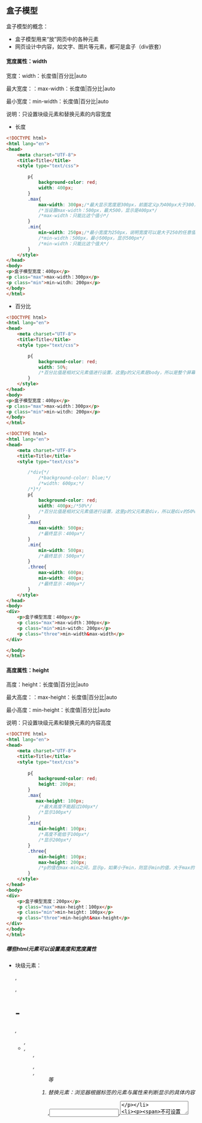 ## 盒子模型

盒子模型的概念：

- 盒子模型用来“放”网页中的各种元素
- 网页设计中内容，如文字、图片等元素，都可是盒子（div嵌套）

#### 宽度属性：width

宽度：width：长度值|百分比|auto

最大宽度：：max-width：长度值|百分比|auto

最小宽度：min-width：长度值|百分比|auto

说明：只设置块级元素和替换元素的内容宽度

- 长度

```html
<!DOCTYPE html>
<html lang="en">
<head>
    <meta charset="UTF-8">
    <title>Title</title>
    <style type="text/css">

        p{
            background-color: red;
            width: 400px;
        }
        .max{
            max-width: 300px;/*最大显示宽度是300px，前面定义p为400px大于300，所以显示300px*/
            /*当设置max-width：500px，最大500，显示是400px*/
            /*max-width：只能比这个值小*/
        }
        .min{
            min-width: 250px;/*最小宽度为250px，说明宽度可以是大于250的任意值，又因为定义了p宽度400px，所以显示400px*/
            /*min-width：500px，最小500px，显示500px*/
            /*min-width：只能比这个值大*/
        }
    </style>
</head>
<body>
<p>盒子模型宽度：400px</p>
<p class="max">max-width：300px</p>
<p class="min">min-witdh: 200px</p>
</body>
</html>
```

- 百分比

```html
<!DOCTYPE html>
<html lang="en">
<head>
    <meta charset="UTF-8">
    <title>Title</title>
    <style type="text/css">

        p{
            background-color: red;
            width: 50%;
            /*百分比值是相对父元素值进行设置，这里p的父元素是body，所以是整个屏幕的50%*/
        }
    </style>
</head>
<body>
<p>盒子模型宽度：400px</p>
<p class="max">max-width：300px</p>
<p class="min">min-witdh: 200px</p>
</body>
</html>
```

```html
<!DOCTYPE html>
<html lang="en">
<head>
    <meta charset="UTF-8">
    <title>Title</title>
    <style type="text/css">

        /*div{*/
            /*background-color: blue;*/
            /*width: 600px;*/
        /*}*/
        p{
            background-color: red;
            width: 400px;/*50%*/
            /*百分比值是相对父元素值进行设置，这里p的父元素是div，所以是div的50%即300px*/
        }
        .max{
            max-width: 500px;
            /*最终显示：400px*/
        }
        .min{
            min-width: 500px;
            /*最终显示：500px*/
        }
        .three{
            max-width: 600px;
            min-width: 400px;
            /*最终显示：400px*/
        }
    </style>
</head>
<body>
<div>
    <p>盒子模型宽度：400px</p>
    <p class="max">max-width：300px</p>
    <p class="min">min-witdh: 200px</p>
    <p class="three">min-width&max-width</p>
</div>

</body>
</html>
```

#### 高度属性：height

高度：height：长度值|百分比|auto

最大高度：：max-height：长度值|百分比|auto

最小高度：min-height：长度值|百分比|auto

说明：只设置块级元素和替换元素的内容高度

```html
<!DOCTYPE html>
<html lang="en">
<head>
    <meta charset="UTF-8">
    <title>Title</title>
    <style type="text/css">
        
        p{
            background-color: red;
            height: 200px;
        }
        .max{
           max-height: 100px;
            /*最大高度不能超过100px*/
            /*显示100px*/
        }
        .min{
            min-height: 100px;
            /*高度不能低于100px*/
            /*显示200px*/
        }
        .three{
            min-height: 100px;
            max-height: 200px;
            /*p的值在max-min之间，显示p，如果小于min，则显示min的值，大于max的值，则显示max的值*/
        }
    </style>
</head>
<body>
<div>
    <p>盒子模型宽度：200px</p>
    <p class="max">max-height：100px</p>
    <p class="min">min-height: 100px</p>
    <p class="three">min-height&max-height</p>
</div>
</body>
</html>
```

##### 哪些html元素可以设置高度和宽度属性

- 块级元素：<p>,<div>,<h1>-<h6>,<ul>,<li>,<ol>,<dl>,<dt>,<dd>等

- 替换元素：浏览器根据标签的元素与属性来判断显示的具体内容

  <img>,<input>,<textarea>

- <span>不可设置

  ```html
  <!DOCTYPE html>
  <html lang="en">
  <head>
      <meta charset="UTF-8">
      <title>Title</title>
      <style type="text/css">

          p{
              background-color: red;
              height: 100px;
              width: auto;
              /*当只设置width或height时，另一个值就相当于auto，p是块级元素所以填充一行整个屏幕*/
          }
          span{
              background: blue;
              width: 200px;
              height: 100px;
              /*没有效果*/
          }

      </style>
  </head>
  <body>
  <div>
      <p>盒子模型宽度，高度</p>
      <span>盒子模型宽度，高度</span>

  </div>
  </body>
  </html>
  ```

##### 注意

1. width和height属性设置的是内容的高和宽
2. width和height属性设置对块级元素和替换元素有效
3. max-height（width）和min-height（width）有兼容性问题，IE不支持

#### 边框属性

- 边框宽度（border-width）
- 边框颜色（border-color）
- 边框样式（border-style）

##### 边框宽度

- 设置边框宽度：border-width：thin、medium、thick、长度值

- 设置边框样式：border-style

  style要设置出来才会显示border边框效果

  |   值    |                    描述                    |
  | :-----: | :----------------------------------------: |
  |  none   |             定义无边框，默认值             |
  | hidden  | 与none相同，除非在表格元素中解决边框冲突时 |
  | dotted  |  定义点状边框，在大多数浏览器中呈现为实线  |
  | dashed  |    定义虚线，在大多数浏览器中呈现为实线    |
  |  solid  |                  定义实线                  |
  | double  |                  定义双线                  |
  | groove  |               定义3D凹槽边框               |
  |  ridge  |               定义3D垄状边框               |
  |  inset  |              定义3Dinset边框               |
  | outset  |              定义3Doutset边框              |
  | inherit |        规定应该从父元素继承边框样式        |

- 边框属性可设置四个边不一样（4种方向表示上、下、左、右）

  border-[left|right|top|bottom]-width

  border-[left|right|top|bottom]-color

  border-[left|right|top|bottom]-style

- 简写：border：宽度，样式，颜色

  不同方向：

  border-right：宽度、样式、颜色

  border-top：宽度、样式、颜色

  border-left：宽度、样式、颜色

  border-bottom：宽度、样式、颜色

  ```html
  <!DOCTYPE html>
  <html lang="en">
  <head>
      <meta charset="UTF-8">
      <title>Title</title>
      <style type="text/css">

          p{
              width: 150px;
              height: 100px;
              background-color: red;
              line-height: 100px;
          }
          .one{
              border-top-width: 10px;
              border-top-color: blue;
              border-top-style: dashed;
          }
          .two{
              border-right: 10px green double;
          }
      </style>
  </head>
  <body>
  <div>
      <p class="one">border</p>
      <p class="two">border</p>
  </div>
  </body>
  </html>
  ```

#### padding内边距属性

设置元素的内容与边框之间的距离（内边距或填充），分4个方向（上下左右）

- padding-top：长度值|百分比
- padding-bottom：长度值|百分比
- padding-right：长度值|百分比
- padding-left：长度值|百分比
- 说明：值不能为负值

盒子在网页中占的空间，不仅与height，width有关，还和padding有关

内边距属性缩写：

- padding：值 1；//4个方向都为值1
- padding：值1 值2；//上下=值1，左右=值2
- padding：值1 值2 值3；//上=值1，左右=值2，下=值3
- padding：值1 值2 值3 值3；//上=值1，右=值2，下=值3，左=值4

```html
<!DOCTYPE html>
<html lang="en">
<head>
    <meta charset="UTF-8">
    <title>Title</title>
    <style type="text/css">
        .one{
            width: 300px;
            height: 300px;
            border: 1px dotted blue;
            padding-top: 20px;/*盒子height变为320px*/
            background: pink;
            padding-left: 30px;/*黑子宽度变为330px*/
        }
        .content{
            background: yellow;
            width: 100px;
            height: 100px;
            padding-top: 10px;
            padding-left: 10px;
        }
    </style>
</head>
<body>
<div class="one">
    <div class="content">padding属性</div>

</div>
</body>
</html>
```

#### margin外边距属性

设置元素的内容与边框之间的距离（外边距），分4个方向（上下左右）

- margin-top：长度值|百分比|auto
- margin-bottom：长度值|百分比|auto
- margin-right：长度值|百分比|auto
- margin-left：长度值|百分比|auto
- 说明：margin的值可以为负值，padding则不能

简写：

- margin：值 1；//4个方向都为值1
- margin：值1 值2；//上下=值1，左右=值2
- margin：值1 值2 值3；//上=值1，左右=值2，下=值3
- margin：值1 值2 值3 值3；//上=值1，右=值2，下=值3，左=值4

外边距属性：

- 默认情况下，相应html块级元素存在外边距，body，h1-h6，p……

- 声明margin属性，覆盖默认样式：margin:0;

- margin为auto，实现水平方向居中显示效果

- 由浏览器计算外边距

- 垂直方向，两个相邻元素都设置外边距，外边距会发生合并，合并后外边距高度=两个发生合并外边距的高度的最大值

  ```Html
  <!DOCTYPE html>
  <html lang="en">
  <head>
      <meta charset="UTF-8">
      <title>Title</title>
      <style type="text/css">

          .content{
              width: 100px;
              height: 100px;
              border: 1px dotted blue;
              background: pink;
              margin: auto;
          }

          .one{
              background: red;
              width: 300px;
              height: 300px;
              margin-bottom: 20px;
          }
          .two{
              background: blue;
              width: 300px;
              height: 300px;
              margin-top: 30px;/*取最大30px*/
          }
      </style>
  </head>
  <body>
  <div class="one">
      <div class="content">contentone</div>
  </div>

      <div class="two">
          <div class="content">contenttwo</div>
      </div>

  <p>sdasda</p>

  </body>
  </html>
  ```

#### 盒子模型计算

盒子在页面中所占的宽度=左边距+左边框+左填充+内容宽度+右填充+右边框+右边距

盒子在页面中所占的高度=上边距+上边框+上填充+内容宽度+下填充+下边框+下边距

```Html
<!DOCTYPE html>
<html lang="en">
<head>
    <meta charset="UTF-8">
    <title>Title</title>
    <style type="text/css">
        div{
            margin: 10px;
            padding: 5px;
            border: 1px red dashed;
            width: 68px;
            height: 48px;
            background-color: red;
        }

    </style>
</head>
<body style="background-color: pink">
<div >salads</div>
</body>
</html>
```

整个盒子宽度100px，高度80px，减去border，margin，padding，才是实际内容的宽度高度。

- IE盒子模型：height=内容高度+2*padding，width=内容宽度+2*padding

1. 如果没有Doctype文档类型声明，各浏览器按照自己的方式解析
2. 如果有Doctype文档声明，则按照标准盒子模型解析

#### html元素分类

- 块级元素，占一行：<p>,<div>,<h1>-<h6>,<ul>,<li>,<ol>,<dl>,<dt>,<dd>

- 行内元素（内联元素，一行显示）：<span>,<a>,<em>

  把块级元素设置为内联元素或把内联元素设置为块级元素：display属性

  - inline：元素将显示为内联元素，元素前后没有换行符
  - block：元素将显示为块级元素，元素前后带有换行符
  - inline-block：行内块元素，元素呈现inline，具有block相应特性
  - none：此元素不会被显示

```html
<!DOCTYPE html>
<html lang="en">
<head>
    <meta charset="UTF-8">
    <title>Title</title>
    <style type="text/css">
        div,span{
            background-color: pink;
            border: 1px blue solid;
        }
        div{
            display: inline;/*行内变为内联*/
        }
        /*span{*/
            /*display: block;*/
        /*}*/
    </style>
</head>
<body >
<!--块级元素-->
<div>display属性：div</div>
<div>display属性：div</div>
<div>display属性：div</div>

<hr>
<!--内联元素-->
<span>内联元素：span</span><span>内联元素：span</span>
<span>内联元素：span</span>
<!--标签之间有缝隙是因为书写的时候标签之间有间隙，只需要挨在一起即可消去-->
</body>
</html>
```

div改为内联标签后，若要消除距离：

在div外层设置父div，设置font-size=0，并设置子div的font-size

```html
<!DOCTYPE html>
<html lang="en">
<head>
    <meta charset="UTF-8">
    <title>Title</title>
    <style type="text/css">
        div{
            background-color: pink;
            border: 1px blue solid;
        }
        div{
            display: inline;/*行内变为内联*/
            font-size: 12px;
        }
        .one{
            font-size: 0;
        }
    </style>
</head>
<body >
<!--块级元素-->
<div class="one">
<div>display属性：div</div>
<div>display属性：div</div>
<div>display属性：div</div>
</div>
</body>
</html>
```

注意：

- 对于内联元素及使用display：inline设置成内联元素的元素width和height属性无效

  水平方向margin-letf/right，padding-right/left 有效

  垂直方向margin-top/bottom，padding-top/bottom无效

- 块级元素及使用display：block设置成块级元素的元素width/height/margin/padding属性都有效

```html
<!DOCTYPE html>
<html lang="en">
<head>
    <meta charset="UTF-8">
    <title>Title</title>
    <style type="text/css">
        div,span{
            background-color: pink;
            border: 1px blue solid;
        }
        div{
            display: inline-block;/*行内变为内联*/
            font-size: 12px;
            width:100px;
            height: 30px;
            margin: 10px;
            padding: 5px;
        }
        span{
            display: block;
            width: 100px;
            height: 30px;
            padding: 5px;
            margin: 10px;
            /*改为块级元素就可以设置宽高属性*/
        }
        .one{
            font-size: 0;
        }
        .span{
            display: none;
        }
        a:hover span{
            display: inline;
            /*鼠标悬浮即可显示后面的span*/
        }
    </style>
</head>
<body >
<!--块级元素-->
<div class="one">
<div>display属性：div</div>
<div>display属性：div</div>
<div>display属性：div</div>
</div>
<hr>
<!--内联元素-->
<span>内联元素：span</span><span>内联元素：span</span>
<span>内联元素：span</span>

<a href="#">知我……<span class="span">消失</span></a>
</body>
</html>
```

### 盒子模型实战

```html
<!DOCTYPE html>
<html lang="en">
<head>
    <meta charset="UTF-8">
    <title>Title</title>
    <style type="text/css">
        body,p,div{
            margin: 0;
            padding: 0;
            /*为了不影响后期效果，将其设置为0*/
            font-family: "宋体";
        }
        .course{
            width: 220px;
            background-color: #f2f4f6;
            border: 1px #1c1c1c solid;
            margin: 0 auto;/*居中*/
        }
        .list1{
            width: 100%;/*子元素宽度和父元素相同*/
            height: 90px;
            background-color: #040a10;
            padding-top: 60px;/*总高度150px*/
        }
        .content{
            font-size: 20px;
            color: white;
            text-align: center;
        }
        .list2{
            font-size: 14px;
            border-bottom: 1px #d9ddee solid;
            margin: 0px 15px;/*左右侧*/
            padding: 10px 5px 5px 5px;/*上下左右设置*/
            line-height: 1.5em;/*行距*/
        }
        .special{
            border-bottom: none;
        }
        span{
            color: #93999f;
        }
    </style>
</head>
<body >
<div class="course">
    <div class="list1">
        <p class="content">前端课程</p>
    </div>
    <div class="list2">
        <p>html基础</p>
        <span>1231</span>
    </div>
    <div class="list2">
        <p>html基础</p>
        <span>1231</span>
    </div>
    <div class="list2 special">
        <p>html基础</p>
        <span>1231</span>
    </div>

</div>
</body>
</html>
```

#### 样式继承关系

|   样式属性    |               继承                |
| :-----------: | :-------------------------------: |
| width，height | 不继承,(块级元素，替换元素有作用) |
|    padding    |              不继承               |
|    margin     |              不继承               |
|    border     |              不继承               |

说明：

对于样式属性，通过设置值为inherit，指定从父元素继承相对属性值。

如：

```Css
div{
    padding:10px;
}
div p{
    padding:inherit;
}
```

